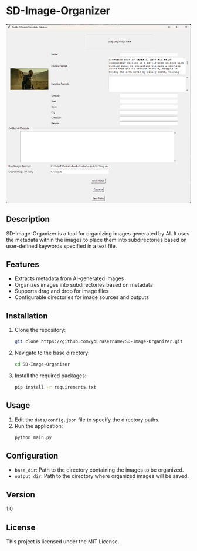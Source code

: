 # SD-Image-Organizer

![Screenshot](./img/screenshot.png)

## Description
SD-Image-Organizer is a tool for organizing images generated by AI. It uses the metadata within the images to place them into subdirectories based on user-defined keywords specified in a text file.

## Features
- Extracts metadata from AI-generated images
- Organizes images into subdirectories based on metadata
- Supports drag and drop for image files
- Configurable directories for image sources and outputs

## Installation
1. Clone the repository:
    ```sh
    git clone https://github.com/yourusername/SD-Image-Organizer.git
    ```
2. Navigate to the base directory:
    ```sh
    cd SD-Image-Organizer
    ```
3. Install the required packages:
    ```sh
    pip install -r requirements.txt
    ```

## Usage
1. Edit the `data/config.json` file to specify the directory paths.
2. Run the application:
    ```sh
    python main.py
    ```

## Configuration
- `base_dir`: Path to the directory containing the images to be organized.
- `output_dir`: Path to the directory where organized images will be saved.

## Version
1.0

## License
This project is licensed under the MIT License.
